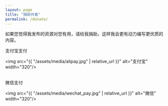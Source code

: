 ```yaml
---
layout: page
title: "捐助作者"
permalink: /donate/
---
```


如果您觉得我发布的资源对您有用，请给我捐助，这样我会更有动力编写更优质的内容。

支付宝支付

<img src="{{ "/assets/media/alipay.jpg" | relative_url }}" alt="支付宝" width="320"/>

<br/>
微信支付

<img src="{{ "/assets/media/wechat_pay.jpg" | relative_url }}" alt="微信" width="320"/>
